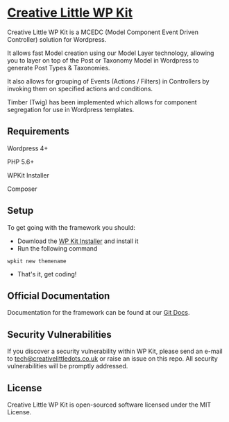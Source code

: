 # [Creative Little WP Kit](http://creativelittle.uk/wpkit)

Creative Little WP Kit is a MCEDC (Model Component Event Driven Controller) solution for Wordpress.

It allows fast Model creation using our Model Layer technology, allowing you to layer on top of the Post or Taxonomy Model in Wordpress to generate Post Types & Taxonomies.

It also allows for grouping of Events (Actions / Filters) in Controllers by invoking them on specified actions and conditions.

Timber (Twig) has been implemented which allows for component segregation for use in Wordpress templates.

## Requirements

Wordpress 4+

PHP 5.6+

WPKit Installer

Composer

## Setup

To get going with the framework you should:

  * Download the [WP Kit Installer](https://github.com/creativelittledots/WP-Kit-Installer) and install it
  * Run the following command
  
  ```
  wpkit new themename
  ```
  
  * That's it, get coding!

## Official Documentation

Documentation for the framework can be found at our [Git Docs](http://creativelittledots.github.io/WP-Kit/).

## Security Vulnerabilities

If you discover a security vulnerability within WP Kit, please send an e-mail to tech@creativelittledots.co.uk or raise an issue on this repo. All security vulnerabilities will be promptly addressed.

## License

Creative Little WP Kit is open-sourced software licensed under the MIT License.